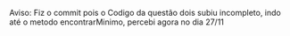 Aviso: Fiz o commit pois o Codigo da questão dois subiu incompleto, indo até o metodo encontrarMinimo, percebi agora no dia 27/11
